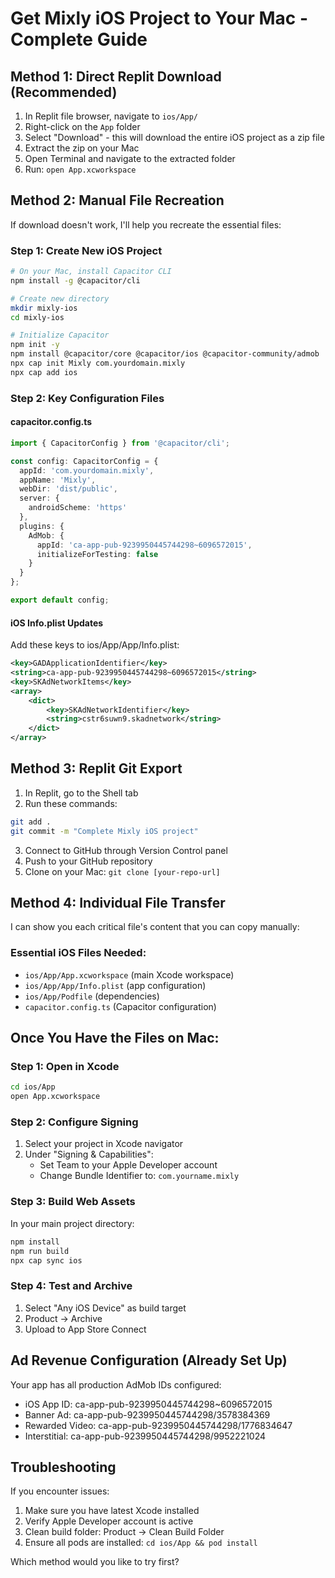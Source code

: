 # Get Mixly iOS Project to Your Mac - Complete Guide

## Method 1: Direct Replit Download (Recommended)
1. In Replit file browser, navigate to `ios/App/`
2. Right-click on the `App` folder
3. Select "Download" - this will download the entire iOS project as a zip file
4. Extract the zip on your Mac
5. Open Terminal and navigate to the extracted folder
6. Run: `open App.xcworkspace`

## Method 2: Manual File Recreation
If download doesn't work, I'll help you recreate the essential files:

### Step 1: Create New iOS Project
```bash
# On your Mac, install Capacitor CLI
npm install -g @capacitor/cli

# Create new directory
mkdir mixly-ios
cd mixly-ios

# Initialize Capacitor
npm init -y
npm install @capacitor/core @capacitor/ios @capacitor-community/admob
npx cap init Mixly com.yourdomain.mixly
npx cap add ios
```

### Step 2: Key Configuration Files

#### capacitor.config.ts
```typescript
import { CapacitorConfig } from '@capacitor/cli';

const config: CapacitorConfig = {
  appId: 'com.yourdomain.mixly',
  appName: 'Mixly',
  webDir: 'dist/public',
  server: {
    androidScheme: 'https'
  },
  plugins: {
    AdMob: {
      appId: 'ca-app-pub-9239950445744298~6096572015',
      initializeForTesting: false
    }
  }
};

export default config;
```

#### iOS Info.plist Updates
Add these keys to ios/App/App/Info.plist:
```xml
<key>GADApplicationIdentifier</key>
<string>ca-app-pub-9239950445744298~6096572015</string>
<key>SKAdNetworkItems</key>
<array>
    <dict>
        <key>SKAdNetworkIdentifier</key>
        <string>cstr6suwn9.skadnetwork</string>
    </dict>
</array>
```

## Method 3: Replit Git Export
1. In Replit, go to the Shell tab
2. Run these commands:
```bash
git add .
git commit -m "Complete Mixly iOS project"
```
3. Connect to GitHub through Version Control panel
4. Push to your GitHub repository
5. Clone on your Mac: `git clone [your-repo-url]`

## Method 4: Individual File Transfer
I can show you each critical file's content that you can copy manually:

### Essential iOS Files Needed:
- `ios/App/App.xcworkspace` (main Xcode workspace)
- `ios/App/App/Info.plist` (app configuration)
- `ios/App/Podfile` (dependencies)
- `capacitor.config.ts` (Capacitor configuration)

## Once You Have the Files on Mac:

### Step 1: Open in Xcode
```bash
cd ios/App
open App.xcworkspace
```

### Step 2: Configure Signing
1. Select your project in Xcode navigator
2. Under "Signing & Capabilities":
   - Set Team to your Apple Developer account
   - Change Bundle Identifier to: `com.yourname.mixly`

### Step 3: Build Web Assets
In your main project directory:
```bash
npm install
npm run build
npx cap sync ios
```

### Step 4: Test and Archive
1. Select "Any iOS Device" as build target
2. Product → Archive
3. Upload to App Store Connect

## Ad Revenue Configuration (Already Set Up)
Your app has all production AdMob IDs configured:
- iOS App ID: ca-app-pub-9239950445744298~6096572015
- Banner Ad: ca-app-pub-9239950445744298/3578384369
- Rewarded Video: ca-app-pub-9239950445744298/1776834647
- Interstitial: ca-app-pub-9239950445744298/9952221024

## Troubleshooting
If you encounter issues:
1. Make sure you have latest Xcode installed
2. Verify Apple Developer account is active
3. Clean build folder: Product → Clean Build Folder
4. Ensure all pods are installed: `cd ios/App && pod install`

Which method would you like to try first?